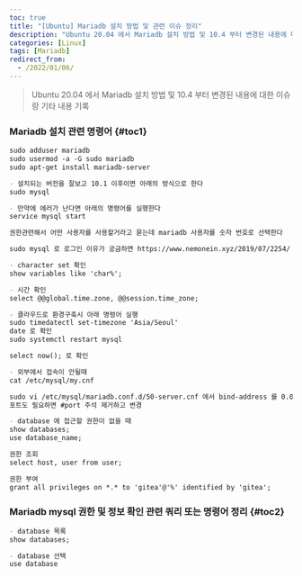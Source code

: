 ```yaml
---
toc: true
title: "[Ubuntu] Mariadb 설치 방법 및 관련 이슈 정리"
description: "Ubuntu 20.04 에서 Mariadb 설치 방법 및 10.4 부터 변경된 내용에 대한 이슈랑 기타 내용 기록"
categories: [Linux]
tags: [Mariadb]
redirect_from:
  - /2022/01/06/
---
```


> Ubuntu 20.04 에서 Mariadb 설치 방법 및 10.4 부터 변경된 내용에 대한 이슈랑 기타 내용 기록

### Mariadb 설치 관련 명령어 {#toc1}

```md
sudo adduser mariadb
sudo usermod -a -G sudo mariadb
sudo apt-get install mariadb-server

- 설치되는 버전을 잘보고 10.1 이후이면 아래의 방식으로 한다
sudo mysql 

- 만약에 에러가 난다면 아래의 명령어를 실행한다
service mysql start

권한관련해서 어떤 사용자를 사용할거라고 묻는데 mariadb 사용자를 숫자 번호로 선택한다

sudo mysql 로 로그인 이유가 궁금하면 https://www.nemonein.xyz/2019/07/2254/ 참고

- character set 확인
show variables like 'char%';

- 시간 확인
select @@global.time.zone, @@session.time_zone;

- 클라우드로 환경구축시 아래 명령어 실행
sudo timedatectl set-timezone 'Asia/Seoul'
date 로 확인
sudo systemctl restart mysql

select now(); 로 확인

- 외부에서 접속이 안될때
cat /etc/mysql/my.cnf

sudo vi /etc/mysql/mariadb.conf.d/50-server.cnf 에서 bind-address 를 0.0.0.0
포트도 필요하면 #port 주석 제거하고 변경

- database 에 접근할 권한이 없을 때
show databases;
use database_name;

권한 조회
select host, user from user;

권한 부여
grant all privileges on *.* to 'gitea'@'%' identified by 'gitea';
```

### Mariadb mysql 권한 및 정보 확인 관련 쿼리 또는 명령어 정리 {#toc2}

```md
- database 목록
show databases;

- database 선택
use database
```

[^1]: This is a footnote.

[kramdown]: https://kramdown.gettalong.org/
[My Blog]: https://marindie.github.io
